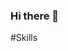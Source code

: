 ### Hi there 👋

<!--
**Santiago548/Santiago548** is a ✨ _special_ ✨ repository because its `README.md` (this file) appears on your GitHub profile.

Here are some ideas to get you started:

- 🔭 I’m currently working on ...
- 🌱 I’m currently learning ...
- 👯 I’m looking to collaborate on any projects that may revolve in the table top RPG realm. 
- 🤔 I’m looking for help with ...
- 💬 Ask me about ...
- 📫 How to reach me: ...
  
- 😄 Pronouns: ...
- ⚡ Fun fact: ...
-->
#Skills
<i class="devicon-css3-plain colored"></i>

